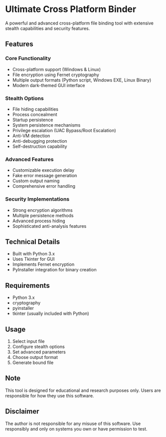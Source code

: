 # Ultimate Cross Platform Binder

A powerful and advanced cross-platform file binding tool with extensive stealth capabilities and security features.

## Features

### Core Functionality
- Cross-platform support (Windows & Linux)
- File encryption using Fernet cryptography
- Multiple output formats (Python script, Windows EXE, Linux Binary)
- Modern dark-themed GUI interface

### Stealth Options
- File hiding capabilities
- Process concealment
- Startup persistence
- System persistence mechanisms
- Privilege escalation (UAC Bypass/Root Escalation)
- Anti-VM detection
- Anti-debugging protection
- Self-destruction capability

### Advanced Features
- Customizable execution delay
- Fake error message generation
- Custom output naming
- Comprehensive error handling

### Security Implementations
- Strong encryption algorithms
- Multiple persistence methods
- Advanced process hiding
- Sophisticated anti-analysis features

## Technical Details
- Built with Python 3.x
- Uses Tkinter for GUI
- Implements Fernet encryption
- PyInstaller integration for binary creation

## Requirements
- Python 3.x
- cryptography
- pyinstaller
- tkinter (usually included with Python)

## Usage
1. Select input file
2. Configure stealth options
3. Set advanced parameters
4. Choose output format
5. Generate bound file

## Note
This tool is designed for educational and research purposes only. Users are responsible for how they use this software.

## Disclaimer
The author is not responsible for any misuse of this software. Use responsibly and only on systems you own or have permission to test.
